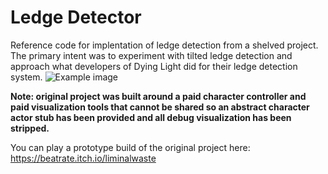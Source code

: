 # Ledge Detector
Reference code for implentation of ledge detection from a shelved project.
The primary intent was to experiment with tilted ledge detection and approach what developers of Dying Light did for their ledge detection system.
![Example image](https://github.com/beatrate/LedgeDetector/blob/master/Media/detection.PMG)

**Note: original project was built around a paid character controller and paid visualization tools that cannot be shared so an abstract character actor stub has been provided and all debug visualization has been stripped.**

You can play a prototype build of the original project here: https://beatrate.itch.io/liminalwaste
